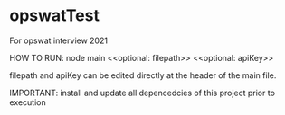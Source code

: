 # opswatTest
For opswat interview 2021

HOW TO RUN:
node main <<optional: filepath>> <<optional: apiKey>>
  
filepath and apiKey can be edited directly at the header of the main file.

IMPORTANT:
install and update all depencedcies of this project prior to execution

